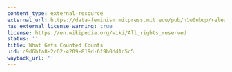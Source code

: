 ```yaml
---
content_type: external-resource
external_url: https://data-feminism.mitpress.mit.edu/pub/h1w0nbqp/release/3
has_external_license_warning: true
license: https://en.wikipedia.org/wiki/All_rights_reserved
status: ''
title: What Gets Counted Counts
uid: c9d6bfa8-2c62-4209-819d-6f9b0dd1d5c5
wayback_url: ''
---
```


